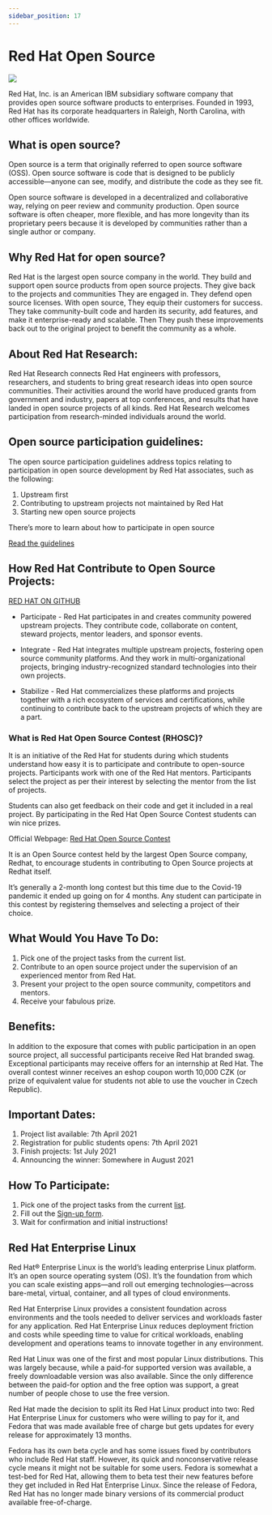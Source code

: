 ```yaml
---
sidebar_position: 17
---
```


# Red Hat Open Source

<img src='https://static.redhat.com/libs/redhat/brand-assets/2/corp/logo--200.png'/>

Red Hat, Inc. is an American IBM subsidiary software company that provides open source software products to enterprises. Founded in 1993, Red Hat has its corporate headquarters in Raleigh, North Carolina, with other offices worldwide.

## What is open source?

Open source is a term that originally referred to open source software (OSS). Open source software is code that is designed to be publicly accessible—anyone can see, modify, and distribute the code as they see fit.

Open source software is developed in a decentralized and collaborative way, relying on peer review and community production. Open source software is often cheaper, more flexible, and has more longevity than its proprietary peers because it is developed by communities rather than a single author or company.


## Why Red Hat for open source? 

Red Hat is the largest open source company in the world. They build and support open source products from open source projects. They give back to the projects and communities They are engaged in. They defend open source licenses. With open source, They equip their customers for success. They take community-built code and harden its security, add features, and make it enterprise-ready and scalable. Then They push these improvements back out to the original project to benefit the community as a whole.

## About Red Hat Research:

Red Hat Research connects Red Hat engineers with professors, researchers, and students to bring great research ideas into open source communities. Their activities around the world have produced grants from government and industry, papers at top conferences, and results that have landed in open source projects of all kinds. Red Hat Research welcomes participation from research-minded individuals around the world. 

## Open source participation guidelines:

The open source participation guidelines address topics relating to participation in open source development by Red Hat associates, such as the following:
1. Upstream first
2. Contributing to upstream projects not maintained by Red Hat
3. Starting new open source projects

There’s more to learn about how to participate in open source

[Read the guidelines](https://www.redhat.com/en/resources/open-source-participation-guidelines-overview)

## How Red Hat Contribute to Open Source Projects:
[RED HAT ON GITHUB](https://redhatofficial.github.io/#!/main)


- Participate - Red Hat participates in and creates community powered upstream projects. They contribute code, collaborate on content, steward projects, mentor leaders, and sponsor events.

- Integrate - Red Hat integrates multiple upstream projects, fostering open source community platforms. And they work in multi-organizational projects, bringing industry-recognized standard technologies into their own projects.

- Stabilize - Red Hat commercializes these platforms and projects together with a rich ecosystem of services and certifications, while continuing to contribute back to the upstream projects of which they are a part.

###  What is Red Hat Open Source Contest (RHOSC)?
It is an initiative of the Red Hat for students during which students understand how easy it is to participate and contribute to open-source projects. Participants work with one of the Red Hat mentors. Participants select the project as per their interest by selecting the mentor from the list of projects.

Students can also get feedback on their code and get it included in a real project. By participating in the Red Hat Open Source Contest students can win nice prizes.

Official Webpage: [Red Hat Open Source Contest](https://research.redhat.com/red-hat-open-source-contest/)

It is an Open Source contest held by the largest Open Source company, Redhat, to encourage students in contributing to Open Source projects at Redhat itself.

It’s generally a 2-month long contest but this time due to the Covid-19 pandemic it ended up going on for 4 months. Any student can participate in this contest by registering themselves and selecting a project of their choice.

## What Would You Have To Do:

1. Pick one of the project tasks from the current list. 
2. Contribute to an open source project under the supervision of an experienced mentor from Red Hat. 
3. Present your project to the open source community, competitors and mentors. 
4. Receive your fabulous prize.

## Benefits:

In addition to the exposure that comes with public participation in an open source project, all successful participants receive Red Hat branded swag. Exceptional participants may receive offers for an internship at Red Hat. The overall contest winner receives an eshop coupon worth 10,000 CZK (or prize of equivalent value for students not able to use the voucher in Czech Republic).

## Important Dates:

1. Project list available: 7th April 2021
2. Registration for public students opens: 7th April 2021 
3. Finish projects: 1st July 2021
4. Announcing the winner: Somewhere in August 2021

## How To Participate:

1. Pick one of the project tasks from the current [list](https://docs.google.com/spreadsheets/d/11guEXXk2yGr7ffBaErho0F9mRiSi93dNf4kvu_gUT7I/edit?usp=sharing). 
2. Fill out the [Sign-up form](https://forms.gle/V81x5vRjn6YR8VDV6).
3. Wait for confirmation and initial instructions!

## Red Hat Enterprise Linux

Red Hat® Enterprise Linux is the world’s leading enterprise Linux platform. It’s an open source operating system (OS). It’s the foundation from which you can scale existing apps—and roll out emerging technologies—across bare-metal, virtual, container, and all types of cloud environments.

Red Hat Enterprise Linux provides a consistent foundation across environments and the tools needed to deliver services and workloads faster for any application. Red Hat Enterprise Linux reduces deployment friction and costs while speeding time to value for critical workloads, enabling development and operations teams to innovate together in any environment.

Red Hat Linux was one of the first and most popular Linux distributions. This was largely because, while a paid-for supported version was available, a freely downloadable version was also available. Since the only difference between the paid-for option and the free option was support, a great number of people chose to use the free version.

Red Hat made the decision to split its Red Hat Linux product into two: Red Hat Enterprise Linux for customers who were willing to pay for it, and Fedora that was made available free of charge but gets updates for every release for approximately 13 months.

Fedora has its own beta cycle and has some issues fixed by contributors who include Red Hat staff. However, its quick and nonconservative release cycle means it might not be suitable for some users. Fedora is somewhat a test-bed for Red Hat, allowing them to beta test their new features before they get included in Red Hat Enterprise Linux. Since the release of Fedora, Red Hat has no longer made binary versions of its commercial product available free-of-charge.
